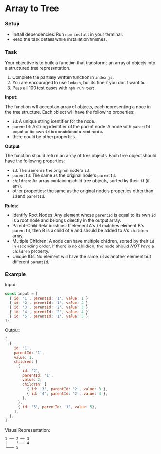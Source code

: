# Array to Tree

### Setup

- Install dependencies: Run `npm install` in your terminal.
- Read the task details while installation finishes.

### Task
Your objective is to build a function that transforms an array of objects into a structured tree representation.
1. Complete the partially written function in `index.js`.
2. You are encouraged to use `lodash`, but its fine if you don't want to.
3. Pass all 100 test cases with `npm run test`.

**Input**:

The function will accept an array of objects, each representing a node in the tree structure. Each object will have the following properties:

- `id`: A unique string identifier for the node.
- `parentId`: A string identifier of the parent node. A node with `parentId` equal to its own `id` is considered a root node.
- there could be other properties.

**Output**:

The function should return an array of tree objects. Each tree object should have the following properties:

- `id`: The same as the original node's `id`.
- `parentId`: The same as the original node's `parentId`.
- `children`: An array containing child tree objects, sorted by their `id` (if any).
- other properties: the same as the original node's properties other than `id` and `parentId`.


**Rules**:

- Identify Root Nodes: Any element whose `parentId` is equal to its own `id` is a root node and belongs directly in the output array.
- Parent-Child Relationships: If element A's `id` matches element B's `parentId`, then B is a child of A and should be added to A's `children` array.
- Multiple Children: A node can have multiple children, sorted by their `id` in ascending order. If there is no children, the node should *NOT* have a `children` property.
- Unique IDs: No element will have the same `id` as another element but different `parentId`.


### Example

Input:

```js
const input = [
  { id: '1', parentId: '1', value: 1 },
  { id: '2', parentId: '1', value: 2 },
  { id: '3', parentId: '2', value: 3 },
  { id: '4', parentId: '2', value: 4 },
  { id: '5', parentId: '1', value: 5 },
];
```

Output:

```js
[
  {
    id: '1',
    parentId: '1',
    value: 1,
    children: [
      {
        id: '2',
        parentId: '1',
        value: 2,
        children: [
          { id: '3', parentId: '2', value: 3 },
          { id: '4', parentId: '2', value: 4 },
        ],
      },
      { id: '5', parentId: '1', value: 5},
    ],
  },
]
```

Visual Representation:

```
1 ── 2 ── 3
│    └─── 4
└─── 5
```
